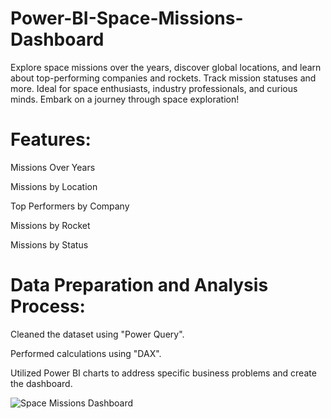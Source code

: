# Power-BI-Space-Missions-Dashboard
Explore space missions over the years, discover global locations, and learn about top-performing companies and rockets. Track mission statuses and more. Ideal for space enthusiasts, industry professionals, and curious minds. Embark on a journey through space exploration!
# Features:
Missions Over Years

Missions by Location

Top Performers by Company

Missions by Rocket

Missions by Status
# Data Preparation and Analysis Process:
Cleaned the dataset using "Power Query".

Performed calculations using "DAX".

Utilized Power BI charts to address specific business problems and create the dashboard.

![Space Missions Dashboard](https://github.com/emanashraf152/Power-BI-Space-Mission-Dashboard/assets/73170810/cae3e70b-cc65-4b45-a26b-14e416d22151)
